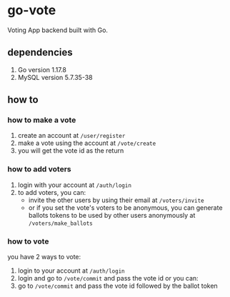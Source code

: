 # go-vote
Voting App backend built with Go.

## dependencies
1. Go version 1.17.8
2. MySQL version 5.7.35-38

## how to
### how to make a vote
1. create an account at `/user/register`
2. make a vote using the account at `/vote/create`
3. you will get the vote id as the return

### how to add voters
1. login with your account at `/auth/login`
2. to add voters, you can:
    - invite the other users by using their email at `/voters/invite`
    - or if you set the vote's voters to be anonymous, you can generate ballots tokens to be used by other users anonymously at `/voters/make_ballots`

### how to vote
you have 2 ways to vote:
1. login to your account at `/auth/login`
2. login and go to `/vote/commit` and pass the vote id
or you can:
1. go to `/vote/commit` and pass the vote id followed by the ballot token

